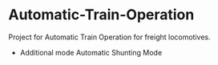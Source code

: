 # Automatic-Train-Operation
Project for Automatic Train Operation for freight locomotives.
- Additional mode Automatic Shunting Mode
